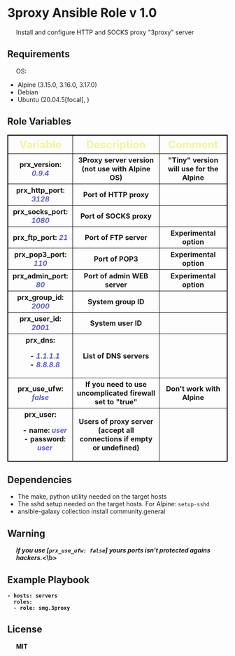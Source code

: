 3proxy Ansible Role v 1.0
=========

Install and configure HTTP and SOCKS proxy "3proxy" server 

Requirements
------------

OS:
- Alpine (3.15.0, 3.16.0, 3.17.0)
- Debian
- Ubuntu (20.04.5[focal], )

Role Variables
--------------
<style>
table, th, td, tfoot {
  border: 1px solid black;
  border-collapse: collapse; 
}
thead {
  font-size:24px;
  color:#f3f399;
}
tr.odd1 { background:rgb(60, 60, 60)}
p, br { margin-left: 20px }
em { color:#5e5edb }
</style>

<table>
<thead>
<tr class="header" >
<th>Variable</th>
<th>Description</th>
<th>Comment</th>
</tr>
</thead>
<tr class="odd">
<th>prx_version: <em>0.9.4</em> </th>
<th>3Proxy server version (not use with Alpine OS)</th>
<th>"Tiny" version will use for the Alpine</th>
<tr class="even">
<th>prx_http_port: <em>3128</em></th>
<th>Port of HTTP proxy</th>
<th></th>
<tr class="odd">
<th>prx_socks_port: <em>1080</em></th>
<th>Port of SOCKS proxy</th>
<th></th>
<tr class="even">
<th>prx_ftp_port: <em>21</em></th>
<th>Port of FTP server</th>
<th>Experimental option</th>
<tr class="odd">
<th>prx_pop3_port: <em>110</em></th>
<th>Port of POP3</th>
<th>Experimental option</th>
<tr class="even">
<th>prx_admin_port: <em>80</em></th>
<th>Port of admin WEB server</th>
<th>Experimental option</th>
<tr class="odd">
<th>prx_group_id: <em>2000</em></th>
<th> System group ID</th>
<th></th>
<tr class="even">
<th>prx_user_id: <em>2001</em></th>
<th> System user ID</th>
<th></th>
<tr class="odd">
<th>prx_dns:<p>
- <em>1.1.1.1</em><br>
- <em>8.8.8.8</em</th>
<th>List of DNS servers</th>
<th></th>
<tr class="even">
<th>prx_use_ufw: <em>false</em></th>
<th>If you need to use uncomplicated firewall set to "true"</th>
<th>Don't work with Alpine</th>
<tfoot> <th>prx_user:<p>
- name: <em >user</em><br>
- password: <em >user</em></th>
<th>Users of proxy server (accept all connections if empty or undefined)</th>
<th></th>
</tfoot>
</table>

Dependencies
------------

- The make, python utility needed on the target hosts 
- The sshd setup needed on the target hosts. For Alpine: ```setup-sshd```
- ansible-galaxy collection install community.general

Warning
----------------
<b><i>If you use [```prx_use_ufw: false```] yours ports isn't protected agains hackers.</i><\b>

Example Playbook
----------------

```
- hosts: servers
  roles:
  - role: smg.3proxy
```

License
-------

MIT
